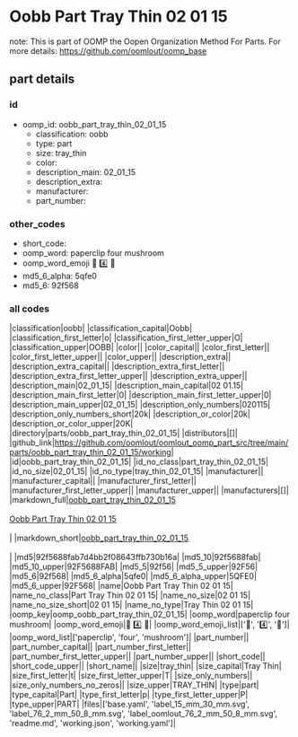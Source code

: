 # Oobb Part Tray Thin 02 01 15  

note: This is part of OOMP the Oopen Organization Method For Parts. For more details: https://github.com/oomlout/oomp_base

##  part details





### id
* oomp_id: oobb_part_tray_thin_02_01_15
  * classification: oobb
  * type: part
  * size: tray_thin
  * color: 
  * description_main: 02_01_15
  * description_extra: 
  * manufacturer: 
  * part_number: 

### other_codes
* short_code: 
* oomp_word: paperclip four mushroom
* oomp_word_emoji :paperclip: :four: :mushroom:
* md5_6_alpha: 5qfe0
* md5_6: 92f568

### all codes 
|classification|oobb|
|classification_capital|Oobb|
|classification_first_letter|o|
|classification_first_letter_upper|O|
|classification_upper|OOBB|
|color||
|color_capital||
|color_first_letter||
|color_first_letter_upper||
|color_upper||
|description_extra||
|description_extra_capital||
|description_extra_first_letter||
|description_extra_first_letter_upper||
|description_extra_upper||
|description_main|02_01_15|
|description_main_capital|02 01.15|
|description_main_first_letter|0|
|description_main_first_letter_upper|0|
|description_main_upper|02_01_15|
|description_only_numbers|020115|
|description_only_numbers_short|20k|
|description_or_color|20k|
|description_or_color_upper|20K|
|directory|parts/oobb_part_tray_thin_02_01_15|
|distributors|[]|
|github_link|https://github.com/oomlout/oomlout_oomp_part_src/tree/main/parts/oobb_part_tray_thin_02_01_15/working|
|id|oobb_part_tray_thin_02_01_15|
|id_no_class|part_tray_thin_02_01_15|
|id_no_size|02_01_15|
|id_no_type|tray_thin_02_01_15|
|manufacturer||
|manufacturer_capital||
|manufacturer_first_letter||
|manufacturer_first_letter_upper||
|manufacturer_upper||
|manufacturers|[]|
|markdown_full|[oobb_part_tray_thin_02_01_15](https://github.com/oomlout/oomlout_oomp_part_src/tree/main/parts/oobb_part_tray_thin_02_01_15/working)<br>[](https://github.com/oomlout/oomlout_oomp_part_src/tree/main/parts/oobb_part_tray_thin_02_01_15/working)<br>[Oobb Part Tray Thin 02 01 15](https://github.com/oomlout/oomlout_oomp_part_src/tree/main/parts/oobb_part_tray_thin_02_01_15/working)<br><br>|
|markdown_short|[oobb_part_tray_thin_02_01_15](https://github.com/oomlout/oomlout_oomp_part_src/tree/main/parts/oobb_part_tray_thin_02_01_15/working)<br><br>|
|md5|92f5688fab7d4bb2f08643ffb730b16a|
|md5_10|92f5688fab|
|md5_10_upper|92F5688FAB|
|md5_5|92f56|
|md5_5_upper|92F56|
|md5_6|92f568|
|md5_6_alpha|5qfe0|
|md5_6_alpha_upper|5QFE0|
|md5_6_upper|92F568|
|name|Oobb Part Tray Thin 02 01 15|
|name_no_class|Part Tray Thin 02 01 15|
|name_no_size|02 01 15|
|name_no_size_short|02 01 15|
|name_no_type|Tray Thin 02 01 15|
|oomp_key|oomp_oobb_part_tray_thin_02_01_15|
|oomp_word|paperclip four mushroom|
|oomp_word_emoji|:paperclip: :four: :mushroom:|
|oomp_word_emoji_list|[':paperclip:', ':four:', ':mushroom:']|
|oomp_word_list|['paperclip', 'four', 'mushroom']|
|part_number||
|part_number_capital||
|part_number_first_letter||
|part_number_first_letter_upper||
|part_number_upper||
|short_code||
|short_code_upper||
|short_name||
|size|tray_thin|
|size_capital|Tray Thin|
|size_first_letter|t|
|size_first_letter_upper|T|
|size_only_numbers||
|size_only_numbers_no_zeros||
|size_upper|TRAY_THIN|
|type|part|
|type_capital|Part|
|type_first_letter|p|
|type_first_letter_upper|P|
|type_upper|PART|
|files|['base.yaml', 'label_15_mm_30_mm.svg', 'label_76_2_mm_50_8_mm.svg', 'label_oomlout_76_2_mm_50_8_mm.svg', 'readme.md', 'working.json', 'working.yaml']|
